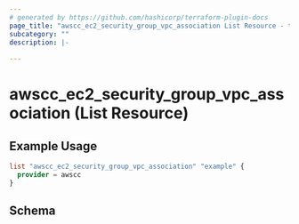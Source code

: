 ```yaml
---
# generated by https://github.com/hashicorp/terraform-plugin-docs
page_title: "awscc_ec2_security_group_vpc_association List Resource - terraform-provider-awscc"
subcategory: ""
description: |-
  
---
```


# awscc_ec2_security_group_vpc_association (List Resource)



## Example Usage

```terraform
list "awscc_ec2_security_group_vpc_association" "example" {
  provider = awscc
}
```

<!-- schema generated by tfplugindocs -->
## Schema
